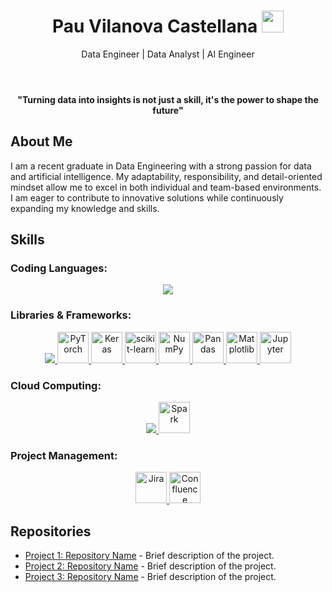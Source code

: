 <header>
    <h1 align="center">Pau Vilanova Castellana  <img src="https://media.giphy.com/media/hvRJCLFzcasrR4ia7z/giphy.gif" width="35"> </h1>
    <p align="center">Data Engineer | Data Analyst | AI Engineer</p>
</header>

<p align="center">
    <strong>"Turning data into insights is not just a skill, it's the power to shape the future"</strong>
</p>


<section>
    <h2>About Me</h2>
    <p>
        I am a recent graduate in Data Engineering with a strong passion for data and artificial intelligence. My adaptability, responsibility, and detail-oriented mindset allow me to excel in both individual and team-based environments. I am eager to contribute to innovative solutions while continuously expanding my knowledge and skills.
    </p>
</section>

## Skills

### Coding Languages:
<p align="center">
    <a href="https://skillicons.dev">
        <img src="https://skillicons.dev/icons?i=python,c,r,mysql,mongodb,redis,bash,matlab" />
    </a>
</p>

### Libraries & Frameworks:
<p align="center">
    <a href="https://skillicons.dev">
        <img src="https://skillicons.dev/icons?i=tensorflow" />
    </a>
    <a href="https://pytorch.org/">
        <img src="https://encrypted-tbn0.gstatic.com/images?q=tbn:ANd9GcTHkXAX0dktt_m0m5341SswX_UXJpgwMTUPLw&s" alt="PyTorch" width="50" />
    </a>
    <a href="https://keras.io/">
        <img src="https://datasolut.com/wp-content/uploads/2019/09/keras-logo-2018-large-1200.png" alt="Keras" width="50" />
    </a>
    <a href="https://scikit-learn.org/">
        <img src="https://encrypted-tbn0.gstatic.com/images?q=tbn:ANd9GcT3ioErrXCaT2yZgsMaefs8irg9dRTWVk882Q&s" alt="scikit-learn" width="50" />
    </a>
    <a href="https://numpy.org/">
        <img src="https://miro.medium.com/v2/resize:fit:500/1*AUDee8Byf_3CCDx_zCM1pA.jpeg" alt="NumPy" width="50" />
    </a>
    <a href="https://pandas.pydata.org/">
        <img src="https://storage.googleapis.com/images.smartproxy.com/medium_Python_Pandas_1_cc44acf7dc/medium_Python_Pandas_1_cc44acf7dc.png" alt="Pandas" width="50" />
    </a>
    <a href="https://matplotlib.org/">
        <img src="https://anvil.works/blog/img/plotting-in-python/thumbnail-matplotlib.png" alt="Matplotlib" width="50" />
    </a>
    <a href="https://jupyter.org/">
        <img src="https://friconix.com/jpg/fi-xnsuxx-jupyter-notebook.jpg" alt="Jupyter" width="50" />
    </a>
</p>

### Cloud Computing:
<p align="center">
    <a href="https://skillicons.dev">
        <img src="https://skillicons.dev/icons?i=aws,azure" />
    </a>
    <!-- Custom Spark Logo -->
    <a href="https://spark.apache.org/">
        <img src="https://cdn.iconscout.com/icon/free/png-256/free-spark-logo-icon-download-in-svg-png-gif-file-formats--devicons-pack-design-development-icons-458193.png?f=webp" alt="Spark" width="50" />
    </a>
</p>

### Project Management:
<p align="center">
    <!-- Custom Jira Logo -->
    <a href="https://www.atlassian.com/software/jira">
        <img src="https://i.pinimg.com/736x/37/0a/6c/370a6cb7a084c4b4c2fe667147509e1b.jpg" alt="Jira" width="50" />
    </a>
    <!-- Custom Confluence Logo -->
    <a href="https://www.atlassian.com/software/confluence">
        <img src="https://encrypted-tbn0.gstatic.com/images?q=tbn:ANd9GcQtqbA1Naz-O1H49safhZnTZvgoUqmrIOpQyg&s" alt="Confluence" width="50" />
    </a>
</p>





<section>
    <h2>Repositories</h2>
    <ul class="repo-list">
        <li><a href="https://github.com/username/repository1" target="_blank">Project 1: Repository Name</a> - Brief description of the project.</li>
        <li><a href="https://github.com/username/repository2" target="_blank">Project 2: Repository Name</a> - Brief description of the project.</li>
        <li><a href="https://github.com/username/repository3" target="_blank">Project 3: Repository Name</a> - Brief description of the project.</li>
    </ul>
</section>

</body>
</html>
